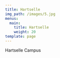 ```yaml
---
title: Hartselle
img_path: /images/5.jpg
menus:
  main:
    title: Hartselle
    weight: 20
template: page
---
```

Hartselle Campus
